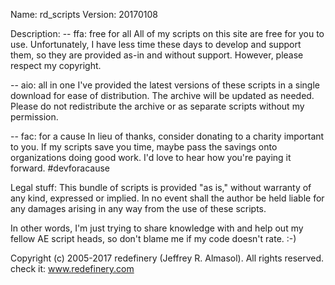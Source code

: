 Name: rd_scripts
Version: 20170108

Description:
--  ffa: free for all
    All of my scripts on this site are free for you to use. Unfortunately, 
    I have less time these days to develop and support them, so they are 
    provided as-in and without support. However, please respect my copyright.

--  aio: all in one
    I've provided the latest versions of these scripts in a single download
    for ease of distribution. The archive will be updated as needed. Please
    do not redistribute the archive or as separate scripts without my
    permission.

--  fac: for a cause
    In lieu of thanks, consider donating to a charity important to you. If
    my scripts save you time, maybe pass the savings onto organizations
    doing good work. I'd love to hear how you're paying it forward.
    #devforacause


Legal stuff:
This bundle of scripts is provided "as is," without warranty of any kind, 
expressed or implied. In no event shall the author be held liable for any
damages arising in any way from the use of these scripts.

In other words, I'm just trying to share knowledge with and help out my
fellow AE script heads, so don't blame me if my code doesn't rate. :-)

Copyright (c) 2005-2017 redefinery (Jeffrey R. Almasol). All rights reserved.
check it: www.redefinery.com
